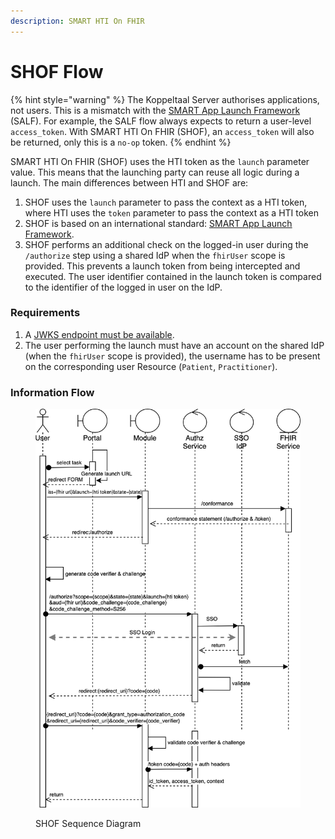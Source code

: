 ```yaml
---
description: SMART HTI On FHIR
---
```


# SHOF Flow

{% hint style="warning" %}
The Koppeltaal Server authorises applications, not users. This is a mismatch with the [SMART App Launch Framework](http://www.hl7.org/fhir/smart-app-launch/) (SALF). For example, the SALF flow always expects to return a user-level `access_token`. With SMART HTI On FHIR (SHOF), an `access_token` will also be returned, only this is a `no-op` token.
{% endhint %}

SMART HTI On FHIR (SHOF) uses the HTI token as the `launch` parameter value. This means that the launching party can reuse all logic during a launch. The main differences between HTI and SHOF are:&#x20;

1. SHOF uses the `launch` parameter to pass the context as a HTI token, where HTI uses the `token` parameter to pass the context as a HTI token
2. SHOF is based on an international standard: [SMART App Launch Framework](http://www.hl7.org/fhir/smart-app-launch/).&#x20;
3. SHOF performs an additional check on the logged-in user during the `/authorize` step using a shared IdP when the `fhirUser` scope is provided. This prevents a launch token from being intercepted and executed. The user identifier contained in the launch token is compared to the identifier of the logged in user on the IdP.

### Requirements

1. A [JWKS endpoint must be available](../connectie-maken-met-koppeltaal/requirements/jwks-opzetten.md).
2. The user performing the launch must have an account on the shared IdP (when the `fhirUser` scope is provided), the username has to be present on the corresponding user Resource (`Patient`, `Practitioner`).

### Information Flow

<figure><img src="../../.gitbook/assets/SMART on FHIR app launch and HTI.drawio.png" alt="SHOF Sequence Diagram"><figcaption><p>SHOF Sequence Diagram</p></figcaption></figure>
